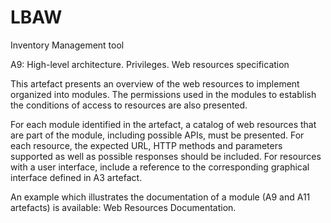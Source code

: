 # LBAW
Inventory Management tool

A9: High-level architecture. Privileges. Web resources specification

This artefact presents an overview of the web resources to implement organized into modules. The permissions used in the modules to establish the conditions of access to resources are also presented.

For each module identified in the artefact, a catalog of web resources that are part of the module, including possible APIs, must be presented. For each resource, the expected URL, HTTP methods and parameters supported as well as possible responses should be included. For resources with a user interface, include a reference to the corresponding graphical interface defined in A3 artefact.

An example which illustrates the documentation of a module (A9 and A11 artefacts) is available: Web Resources Documentation.
